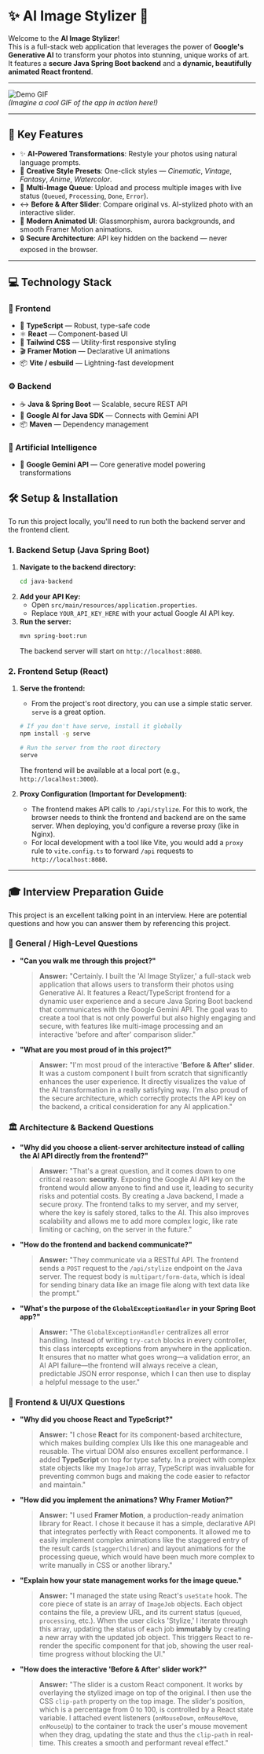 # ✨ AI Image Stylizer 🎨

Welcome to the **AI Image Stylizer**!  
This is a full-stack web application that leverages the power of **Google's Generative AI** to transform your photos into stunning, unique works of art.  
It features a **secure Java Spring Boot backend** and a **dynamic, beautifully animated React frontend**.

---

![Demo GIF](https://placehold.co/800x400/0c0a18/a78bfa?text=App+Demo+GIF)  
*(Imagine a cool GIF of the app in action here!)*

---

## 🚀 Key Features

- ✨ **AI-Powered Transformations**: Restyle your photos using natural language prompts.
- 🎨 **Creative Style Presets**: One-click styles — *Cinematic*, *Vintage*, *Fantasy*, *Anime*, *Watercolor*.
- 🚀 **Multi-Image Queue**: Upload and process multiple images with live status (`Queued`, `Processing`, `Done`, `Error`).
- ↔️ **Before & After Slider**: Compare original vs. AI-stylized photo with an interactive slider.
- 💅 **Modern Animated UI**: Glassmorphism, aurora backgrounds, and smooth Framer Motion animations.
- 🔒 **Secure Architecture**: API key hidden on the backend — never exposed in the browser.

---



## 💻 Technology Stack

### 🎨 Frontend
- 🔵 **TypeScript** — Robust, type-safe code
- ⚛️ **React** — Component-based UI
- 💨 **Tailwind CSS** — Utility-first responsive styling
- 🎬 **Framer Motion** — Declarative UI animations
- 📦 **Vite / esbuild** — Lightning-fast development

### ⚙️ Backend
- ☕ **Java & Spring Boot** — Scalable, secure REST API
- 🤖 **Google AI for Java SDK** — Connects with Gemini API
- 📦 **Maven** — Dependency management

### 🧠 Artificial Intelligence
- 🤖 **Google Gemini API** — Core generative model powering transformations

## 🛠️ Setup & Installation

To run this project locally, you'll need to run both the backend server and the frontend client.

### 1. Backend Setup (Java Spring Boot)

1.  **Navigate to the backend directory:**
    ```bash
    cd java-backend
    ```
2.  **Add your API Key:**
    - Open `src/main/resources/application.properties`.
    - Replace `YOUR_API_KEY_HERE` with your actual Google AI API key.
3.  **Run the server:**
    ```bash
    mvn spring-boot:run
    ```
    The backend server will start on `http://localhost:8080`.

### 2. Frontend Setup (React)

1.  **Serve the frontend:**
    - From the project's root directory, you can use a simple static server. `serve` is a great option.
    ```bash
    # If you don't have serve, install it globally
    npm install -g serve

    # Run the server from the root directory
    serve
    ```
    The frontend will be available at a local port (e.g., `http://localhost:3000`).

2.  **Proxy Configuration (Important for Development):**
    - The frontend makes API calls to `/api/stylize`. For this to work, the browser needs to think the frontend and backend are on the same server. When deploying, you'd configure a reverse proxy (like in Nginx).
    - For local development with a tool like Vite, you would add a `proxy` rule to `vite.config.ts` to forward `/api` requests to `http://localhost:8080`.

---

## 🎓 Interview Preparation Guide

This project is an excellent talking point in an interview. Here are potential questions and how you can answer them by referencing this project.

### 🌟 **General / High-Level Questions**

*   **"Can you walk me through this project?"**
    > **Answer:** "Certainly. I built the 'AI Image Stylizer,' a full-stack web application that allows users to transform their photos using Generative AI. It features a React/TypeScript frontend for a dynamic user experience and a secure Java Spring Boot backend that communicates with the Google Gemini API. The goal was to create a tool that is not only powerful but also highly engaging and secure, with features like multi-image processing and an interactive 'before and after' comparison slider."

*   **"What are you most proud of in this project?"**
    > **Answer:** "I'm most proud of the interactive **'Before & After' slider**. It was a custom component I built from scratch that significantly enhances the user experience. It directly visualizes the value of the AI transformation in a really satisfying way. I'm also proud of the secure architecture, which correctly protects the API key on the backend, a critical consideration for any AI application."

### 🏛️ **Architecture & Backend Questions**

*   **"Why did you choose a client-server architecture instead of calling the AI API directly from the frontend?"**
    > **Answer:** "That's a great question, and it comes down to one critical reason: **security**. Exposing the Google AI API key on the frontend would allow anyone to find and use it, leading to security risks and potential costs. By creating a Java backend, I made a secure proxy. The frontend talks to my server, and my server, where the key is safely stored, talks to the AI. This also improves scalability and allows me to add more complex logic, like rate limiting or caching, on the server in the future."

*   **"How do the frontend and backend communicate?"**
    > **Answer:** "They communicate via a RESTful API. The frontend sends a `POST` request to the `/api/stylize` endpoint on the Java server. The request body is `multipart/form-data`, which is ideal for sending binary data like an image file along with text data like the prompt."

*   **"What's the purpose of the `GlobalExceptionHandler` in your Spring Boot app?"**
    > **Answer:** "The `GlobalExceptionHandler` centralizes all error handling. Instead of writing `try-catch` blocks in every controller, this class intercepts exceptions from anywhere in the application. It ensures that no matter what goes wrong—a validation error, an AI API failure—the frontend will always receive a clean, predictable JSON error response, which I can then use to display a helpful message to the user."

### 🎨 **Frontend & UI/UX Questions**

*   **"Why did you choose React and TypeScript?"**
    > **Answer:** "I chose **React** for its component-based architecture, which makes building complex UIs like this one manageable and reusable. The virtual DOM also ensures excellent performance. I added **TypeScript** on top for type safety. In a project with complex state objects like my `ImageJob` array, TypeScript was invaluable for preventing common bugs and making the code easier to refactor and maintain."

*   **"How did you implement the animations? Why Framer Motion?"**
    > **Answer:** "I used **Framer Motion**, a production-ready animation library for React. I chose it because it has a simple, declarative API that integrates perfectly with React components. It allowed me to easily implement complex animations like the staggered entry of the result cards (`staggerChildren`) and layout animations for the processing queue, which would have been much more complex to write manually in CSS or another library."

*   **"Explain how your state management works for the image queue."**
    > **Answer:** "I managed the state using React's `useState` hook. The core piece of state is an array of `ImageJob` objects. Each object contains the file, a preview URL, and its current status (`queued`, `processing`, etc.). When the user clicks 'Stylize,' I iterate through this array, updating the status of each job **immutably** by creating a new array with the updated job object. This triggers React to re-render the specific component for that job, showing the user real-time progress without blocking the UI."

*   **"How does the interactive 'Before & After' slider work?"**
    > **Answer:** "The slider is a custom React component. It works by overlaying the stylized image on top of the original. I then use the CSS `clip-path` property on the top image. The slider's position, which is a percentage from 0 to 100, is controlled by a React state variable. I attached event listeners (`onMouseDown`, `onMouseMove`, `onMouseUp`) to the container to track the user's mouse movement when they drag, updating the state and thus the `clip-path` in real-time. This creates a smooth and performant reveal effect."
